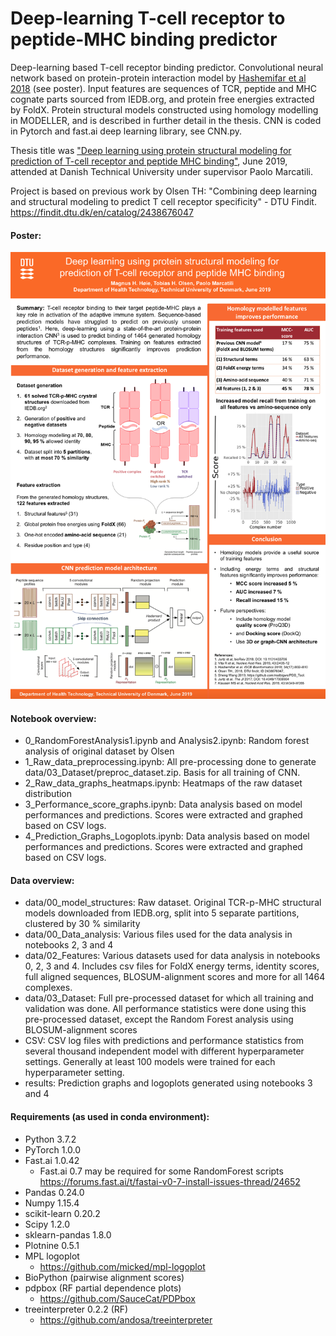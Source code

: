 # Deep-learning T-cell receptor to peptide-MHC binding predictor
Deep-learning based T-cell receptor binding predictor. Convolutional neural network based on protein-protein interaction model by [Hashemifar et al 2018](https://academic.oup.com/bioinformatics/article/34/17/i802/5093239) (see poster). Input features are sequences of TCR, peptide and MHC cognate parts sourced from IEDB.org, and protein free energies extracted by FoldX. Protein structural models constructed using homology modelling in MODELLER, and is described in further detail in the thesis. CNN is coded in Pytorch and fast.ai deep learning library, see CNN.py.

Thesis title was ["Deep learning using protein structural modeling for prediction of T-cell receptor and peptide MHC binding"](https://github.com/Magnushhoie/TCR-p-MHC/blob/master/MagnusHoie_MasterThesis_Final.pdf), June 2019, attended at Danish Technical University under supervisor Paolo Marcatili.

Project is based on previous work by Olsen TH:
"Combining deep learning and structural modeling to predict T cell receptor specificity" - DTU Findit. https://findit.dtu.dk/en/catalog/2438676047


#### Poster:
<img src="https://github.com/Magnushhoie/TCR-p-MHC/raw/master/tcr_p_mhc_poster_2019.png">

#### Notebook overview:

- 0_RandomForestAnalysis1.ipynb and Analysis2.ipynb: Random forest analysis of original dataset by Olsen
- 1_Raw_data_preprocessing.ipynb: All pre-processing done to generate data/03_Dataset/preproc_dataset.zip. Basis for all training of CNN.
- 2_Raw_data_graphs_heatmaps.ipynb: Heatmaps of the raw dataset distribution
- 3_Performance_score_graphs.ipynb: Data analysis based on model performances and predictions. Scores were extracted and graphed based on CSV logs.
- 4_Prediction_Graphs_Logoplots.ipynb: Data analysis based on model performances and predictions. Scores were extracted and graphed based on CSV logs.

#### Data overview:

- data/00_model_structures: Raw dataset. Original TCR-p-MHC structural models downloaded from IEDB.org, split into 5 separate partitions, clustered by 30 % similarity
- data/00_Data_analysis: Various files used for the data analysis in notebooks 2, 3 and 4
- data/02_Features: Various datasets used for data analysis in notebooks 0, 2, 3 and 4. Includes csv files for FoldX energy terms, identity scores, full aligned sequences, BLOSUM-alignment scores and more for all 1464 complexes.
- data/03_Dataset: Full pre-processed dataset for which all training and validation was done. All performance statistics were done using this pre-processed dataset, except the Random Forest analysis using BLOSUM-alignment scores
- CSV: CSV log files with predictions and performance statistics from several thousand independent model with different hyperparameter settings. Generally at least 100 models were trained for each hyperparameter setting.
- results: Prediction graphs and logoplots generated using notebooks 3 and 4


#### Requirements (as used in conda environment):
- Python 3.7.2
- PyTorch 1.0.0
- Fast.ai 1.0.42
  - Fast.ai 0.7 may be required for some RandomForest scripts https://forums.fast.ai/t/fastai-v0-7-install-issues-thread/24652
- Pandas 0.24.0
- Numpy 1.15.4
- scikit-learn 0.20.2
- Scipy 1.2.0
- sklearn-pandas 1.8.0
- Plotnine 0.5.1
- MPL logoplot
  - https://github.com/micked/mpl-logoplot
- BioPython (pairwise alignment scores)
- pdpbox (RF partial dependence plots)
  - https://github.com/SauceCat/PDPbox
- treeinterpreter 0.2.2 (RF)
  - https://github.com/andosa/treeinterpreter







